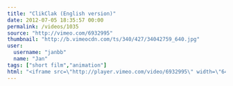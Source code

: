 ```yaml
---
title: "ClikClak (English version)"
date: 2012-07-05 18:35:57 00:00
permalink: /videos/1035
source: "http://vimeo.com/6932995"
thumbnail: "http://b.vimeocdn.com/ts/340/427/34042759_640.jpg"
user:
  username: "janbb"
  name: "Jan"
tags: ["short film","animation"]
html: "<iframe src=\"http://player.vimeo.com/video/6932995\" width=\"640\" height=\"336\" frameborder=\"0\" webkitAllowFullScreen mozallowfullscreen allowFullScreen></iframe>"
---
```


